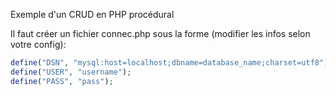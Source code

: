 Exemple d'un CRUD en PHP procédural

Il faut créer un fichier connec.php sous la forme (modifier les infos selon votre config): 
```php
define("DSN", "mysql:host=localhost;dbname=database_name;charset=utf8");
define("USER", "username");
define("PASS", "pass");
```